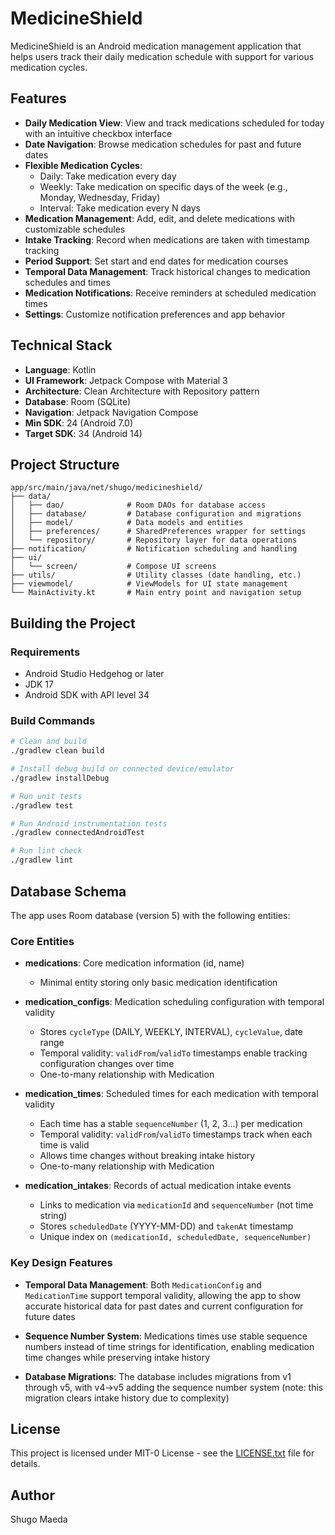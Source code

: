 # MedicineShield

MedicineShield is an Android medication management application that helps users track their daily medication schedule with support for various medication cycles.

## Features

- **Daily Medication View**: View and track medications scheduled for today with an intuitive checkbox interface
- **Date Navigation**: Browse medication schedules for past and future dates
- **Flexible Medication Cycles**:
  - Daily: Take medication every day
  - Weekly: Take medication on specific days of the week (e.g., Monday, Wednesday, Friday)
  - Interval: Take medication every N days
- **Medication Management**: Add, edit, and delete medications with customizable schedules
- **Intake Tracking**: Record when medications are taken with timestamp tracking
- **Period Support**: Set start and end dates for medication courses
- **Temporal Data Management**: Track historical changes to medication schedules and times
- **Medication Notifications**: Receive reminders at scheduled medication times
- **Settings**: Customize notification preferences and app behavior

## Technical Stack

- **Language**: Kotlin
- **UI Framework**: Jetpack Compose with Material 3
- **Architecture**: Clean Architecture with Repository pattern
- **Database**: Room (SQLite)
- **Navigation**: Jetpack Navigation Compose
- **Min SDK**: 24 (Android 7.0)
- **Target SDK**: 34 (Android 14)

## Project Structure

```
app/src/main/java/net/shugo/medicineshield/
├── data/
│   ├── dao/              # Room DAOs for database access
│   ├── database/         # Database configuration and migrations
│   ├── model/            # Data models and entities
│   ├── preferences/      # SharedPreferences wrapper for settings
│   └── repository/       # Repository layer for data operations
├── notification/         # Notification scheduling and handling
├── ui/
│   └── screen/           # Compose UI screens
├── utils/                # Utility classes (date handling, etc.)
├── viewmodel/            # ViewModels for UI state management
└── MainActivity.kt       # Main entry point and navigation setup
```

## Building the Project

### Requirements

- Android Studio Hedgehog or later
- JDK 17
- Android SDK with API level 34

### Build Commands

```bash
# Clean and build
./gradlew clean build

# Install debug build on connected device/emulator
./gradlew installDebug

# Run unit tests
./gradlew test

# Run Android instrumentation tests
./gradlew connectedAndroidTest

# Run lint check
./gradlew lint
```

## Database Schema

The app uses Room database (version 5) with the following entities:

### Core Entities

- **medications**: Core medication information (id, name)
  - Minimal entity storing only basic medication identification

- **medication_configs**: Medication scheduling configuration with temporal validity
  - Stores `cycleType` (DAILY, WEEKLY, INTERVAL), `cycleValue`, date range
  - Temporal validity: `validFrom`/`validTo` timestamps enable tracking configuration changes over time
  - One-to-many relationship with Medication

- **medication_times**: Scheduled times for each medication with temporal validity
  - Each time has a stable `sequenceNumber` (1, 2, 3...) per medication
  - Temporal validity: `validFrom`/`validTo` timestamps track when each time is valid
  - Allows time changes without breaking intake history
  - One-to-many relationship with Medication

- **medication_intakes**: Records of actual medication intake events
  - Links to medication via `medicationId` and `sequenceNumber` (not time string)
  - Stores `scheduledDate` (YYYY-MM-DD) and `takenAt` timestamp
  - Unique index on `(medicationId, scheduledDate, sequenceNumber)`

### Key Design Features

- **Temporal Data Management**: Both `MedicationConfig` and `MedicationTime` support temporal validity, allowing the app to show accurate historical data for past dates and current configuration for future dates

- **Sequence Number System**: Medications times use stable sequence numbers instead of time strings for identification, enabling medication time changes while preserving intake history

- **Database Migrations**: The database includes migrations from v1 through v5, with v4→v5 adding the sequence number system (note: this migration clears intake history due to complexity)

## License

This project is licensed under MIT-0 License - see the [LICENSE.txt](LICENSE.txt) file for details.

## Author

Shugo Maeda
